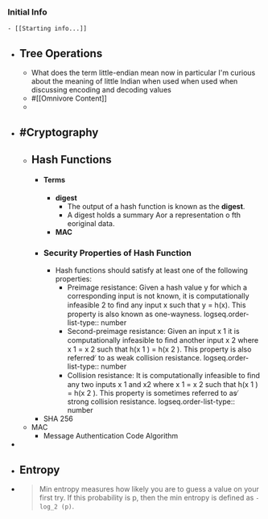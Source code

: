 ### Initial Info
	- [[Starting info...]]
- ## Tree Operations
	- What does the term little-endian mean now in particular I'm curious about the meaning of little Indian when used when used when discussing encoding and decoding values
	- #[[Omnivore Content]]
	-
- ## #Cryptography
	- ## Hash Functions
		- #### Terms
			- **digest**
				- The output of a hash function is known as the **digest**.
				- A digest holds a summary Aor a representation o fth eoriginal data.
			- **MAC**
		- ### Security Properties of Hash Function
			- Hash functions should satisfy at least one of the following properties:
				- Preimage resistance: Given a hash value y for which a corresponding input is not known, it is computationally infeasible 2 to ﬁnd any input x such that y = h(x). This property is also known as one-wayness.
				  logseq.order-list-type:: number
				- Second-preimage resistance: Given an input x 1 it is computationally infeasible to ﬁnd another input x 2 where x 1 = x 2 such that h(x 1 ) = h(x 2 ). This property is also referred ̸ to as weak collision resistance.
				  logseq.order-list-type:: number
				- Collision resistance: It is computationally infeasible to ﬁnd any two inputs x 1 and x2  where x 1 = x 2 such that h(x 1 ) = h(x 2 ). This property is sometimes referred to as ̸ strong collision resistance.
				  logseq.order-list-type:: number
		- SHA 256
	- MAC
		- Message Authentication Code Algorithm
-
- ## Entropy
- > Min entropy measures how likely you are to guess a value on your first try. If this probability is p, then the min entropy is defined as `-log_2 (p)`.